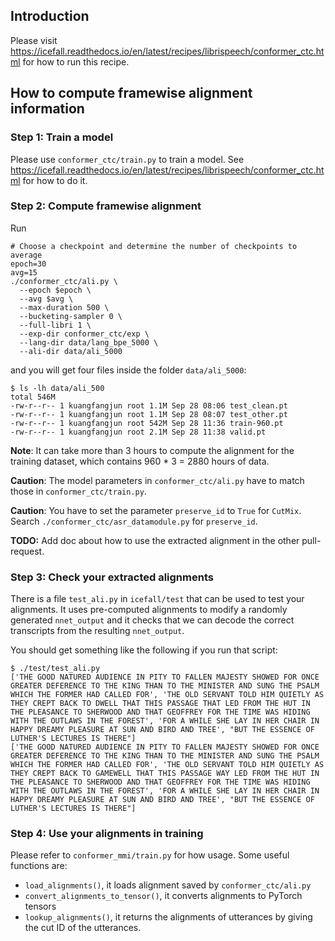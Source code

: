 ## Introduction

Please visit
<https://icefall.readthedocs.io/en/latest/recipes/librispeech/conformer_ctc.html>
for how to run this recipe.

## How to compute framewise alignment information

### Step 1: Train a model

Please use `conformer_ctc/train.py` to train a model.
See <https://icefall.readthedocs.io/en/latest/recipes/librispeech/conformer_ctc.html>
for how to do it.

### Step 2: Compute framewise alignment

Run

```
# Choose a checkpoint and determine the number of checkpoints to average
epoch=30
avg=15
./conformer_ctc/ali.py \
  --epoch $epoch \
  --avg $avg \
  --max-duration 500 \
  --bucketing-sampler 0 \
  --full-libri 1 \
  --exp-dir conformer_ctc/exp \
  --lang-dir data/lang_bpe_5000 \
  --ali-dir data/ali_5000
```
and  you will get four files inside the folder `data/ali_5000`:

```
$ ls -lh data/ali_500
total 546M
-rw-r--r-- 1 kuangfangjun root 1.1M Sep 28 08:06 test_clean.pt
-rw-r--r-- 1 kuangfangjun root 1.1M Sep 28 08:07 test_other.pt
-rw-r--r-- 1 kuangfangjun root 542M Sep 28 11:36 train-960.pt
-rw-r--r-- 1 kuangfangjun root 2.1M Sep 28 11:38 valid.pt
```

**Note**: It can take more than 3 hours to compute the alignment
for the training dataset, which contains 960 * 3 = 2880 hours of data.

**Caution**: The model parameters in `conformer_ctc/ali.py` have to match those
in `conformer_ctc/train.py`.

**Caution**: You have to set the parameter `preserve_id` to `True` for `CutMix`.
Search `./conformer_ctc/asr_datamodule.py` for `preserve_id`.

**TODO:** Add doc about how to use the extracted alignment in the other pull-request.

### Step 3: Check your extracted alignments

There is a file `test_ali.py` in `icefall/test` that can be used to test your
alignments. It uses pre-computed alignments to modify a randomly generated
`nnet_output` and it checks that we can decode the correct transcripts
from the resulting `nnet_output`.

You should get something like the following if you run that script:

```
$ ./test/test_ali.py
['THE GOOD NATURED AUDIENCE IN PITY TO FALLEN MAJESTY SHOWED FOR ONCE GREATER DEFERENCE TO THE KING THAN TO THE MINISTER AND SUNG THE PSALM WHICH THE FORMER HAD CALLED FOR', 'THE OLD SERVANT TOLD HIM QUIETLY AS THEY CREPT BACK TO DWELL THAT THIS PASSAGE THAT LED FROM THE HUT IN THE PLEASANCE TO SHERWOOD AND THAT GEOFFREY FOR THE TIME WAS HIDING WITH THE OUTLAWS IN THE FOREST', 'FOR A WHILE SHE LAY IN HER CHAIR IN HAPPY DREAMY PLEASURE AT SUN AND BIRD AND TREE', "BUT THE ESSENCE OF LUTHER'S LECTURES IS THERE"]
['THE GOOD NATURED AUDIENCE IN PITY TO FALLEN MAJESTY SHOWED FOR ONCE GREATER DEFERENCE TO THE KING THAN TO THE MINISTER AND SUNG THE PSALM WHICH THE FORMER HAD CALLED FOR', 'THE OLD SERVANT TOLD HIM QUIETLY AS THEY CREPT BACK TO GAMEWELL THAT THIS PASSAGE WAY LED FROM THE HUT IN THE PLEASANCE TO SHERWOOD AND THAT GEOFFREY FOR THE TIME WAS HIDING WITH THE OUTLAWS IN THE FOREST', 'FOR A WHILE SHE LAY IN HER CHAIR IN HAPPY DREAMY PLEASURE AT SUN AND BIRD AND TREE', "BUT THE ESSENCE OF LUTHER'S LECTURES IS THERE"]
```

### Step 4: Use your alignments in training

Please refer to `conformer_mmi/train.py` for how usage. Some useful
functions are:

- `load_alignments()`, it loads alignment saved by `conformer_ctc/ali.py`
- `convert_alignments_to_tensor()`, it converts alignments to PyTorch tensors
- `lookup_alignments()`, it returns the alignments of utterances by giving the cut ID of the utterances.
